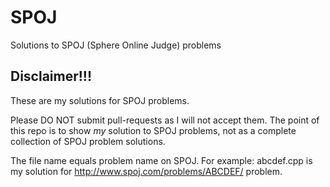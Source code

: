 # SPOJ

Solutions to SPOJ (Sphere Online Judge) problems

## Disclaimer!!!

These are my solutions for SPOJ problems.

Please DO NOT submit pull-requests as I will not accept them.
The point of this repo is to show _my_ solution to SPOJ problems,
not as a complete collection of SPOJ problem solutions.


The file name equals problem name on SPOJ.
For example: abcdef.cpp is my solution for http://www.spoj.com/problems/ABCDEF/ problem.
